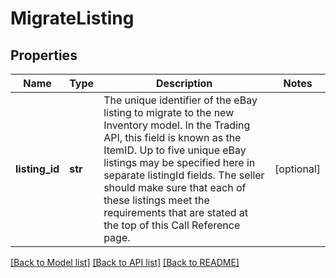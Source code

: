 # MigrateListing

## Properties
Name | Type | Description | Notes
------------ | ------------- | ------------- | -------------
**listing_id** | **str** | The unique identifier of the eBay listing to migrate to the new Inventory model. In the Trading API, this field is known as the ItemID. Up to five unique eBay listings may be specified here in separate listingId fields. The seller should make sure that each of these listings meet the requirements that are stated at the top of this Call Reference page. | [optional] 

[[Back to Model list]](../README.md#documentation-for-models) [[Back to API list]](../README.md#documentation-for-api-endpoints) [[Back to README]](../README.md)

